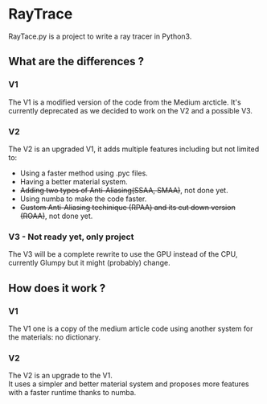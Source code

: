 # RayTrace

RayTace.py is a project to write a ray tracer in Python3.

## What are the differences ?

### V1

The V1 is a modified version of the code from the Medium arcticle. It's currently deprecated as we decided to work on the V2 and a possible V3.

### V2

The V2 is an upgraded V1, it adds multiple features including but not limited to:

* Using a faster method using .pyc files.
* Having a better material system.
* ~~Adding two types of Anti-Aliasing(SSAA, SMAA)~~, not done yet.
* Using numba to make the code faster.
* ~~Custom Anti-Aliasing techinique (RPAA) and its cut down version (ROAA)~~, not done yet.

### V3 - Not ready yet, only project

The V3 will be a complete rewrite to use the GPU instead of the CPU, currently Glumpy but it might (probably) change.

## How does it work ?

### V1

The V1 one is a copy of the medium article code using another system for the materials: no dictionary.

### V2

The V2 is an upgrade to the V1. <br> It uses a simpler and better material system and proposes more features with a faster runtime thanks to numba. 
